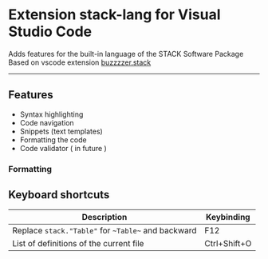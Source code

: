 # Extension stack-lang for Visual Studio Code

Adds features for the built-in language of the STACK Software Package
Based on vscode extension  [buzzzzer.stack](https://marketplace.visualstudio.com/items?itemName=buzzzzer.stack)

---

## Features
- Syntax highlighting
- Code navigation
- Snippets (text templates)
- Formatting the code
- Code validator ( in future )

### Formatting


## Keyboard shortcuts
|Description|Keybinding|
|-|-|
|Replace `stack."Table"` for `~Table~` and backward| F12|
|List of definitions of the current file| Ctrl+Shift+O |
